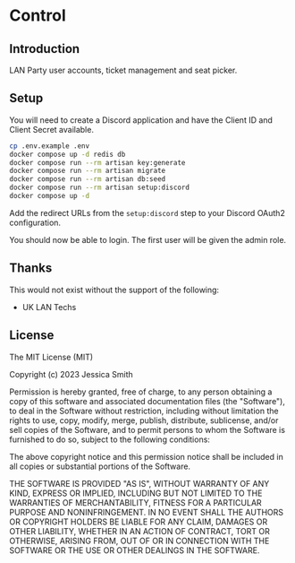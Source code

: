# Control

## Introduction

LAN Party user accounts, ticket management and seat picker.

## Setup

You will need to create a Discord application and have the Client ID and Client Secret available.

```bash
cp .env.example .env
docker compose up -d redis db
docker compose run --rm artisan key:generate
docker compose run --rm artisan migrate
docker compose run --rm artisan db:seed
docker compose run --rm artisan setup:discord
docker compose up -d
```

Add the redirect URLs from the `setup:discord` step to your Discord OAuth2 configuration.

You should now be able to login. The first user will be given the admin role.

## Thanks

This would not exist without the support of the following:

- UK LAN Techs

## License

The MIT License (MIT)

Copyright (c) 2023 Jessica Smith

Permission is hereby granted, free of charge, to any person obtaining a copy
of this software and associated documentation files (the "Software"), to deal
in the Software without restriction, including without limitation the rights
to use, copy, modify, merge, publish, distribute, sublicense, and/or sell
copies of the Software, and to permit persons to whom the Software is
furnished to do so, subject to the following conditions:

The above copyright notice and this permission notice shall be included in
all copies or substantial portions of the Software.

THE SOFTWARE IS PROVIDED "AS IS", WITHOUT WARRANTY OF ANY KIND, EXPRESS OR
IMPLIED, INCLUDING BUT NOT LIMITED TO THE WARRANTIES OF MERCHANTABILITY,
FITNESS FOR A PARTICULAR PURPOSE AND NONINFRINGEMENT. IN NO EVENT SHALL THE
AUTHORS OR COPYRIGHT HOLDERS BE LIABLE FOR ANY CLAIM, DAMAGES OR OTHER
LIABILITY, WHETHER IN AN ACTION OF CONTRACT, TORT OR OTHERWISE, ARISING FROM,
OUT OF OR IN CONNECTION WITH THE SOFTWARE OR THE USE OR OTHER DEALINGS IN
THE SOFTWARE.
